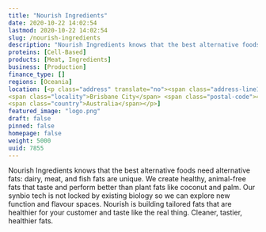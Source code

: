 ```yaml
---
title: "Nourish Ingredients"
date: 2020-10-22 14:02:54
lastmod: 2020-10-22 14:02:54
slug: /nourish-ingredients
description: "Nourish Ingredients knows that the best alternative foods need alternative fats: dairy, meat, and fish fats are unique. We create healthy, animal-free fats that taste and perform better than plant fats like coconut and palm. Our synbio tech is not locked by existing biology so we can explore new function and flavour spaces. Nourish is building tailored fats that are healthier for your customer and taste like the real thing. Cleaner, tastier, healthier fats."
proteins: [Cell-Based]
products: [Meat, Ingredients]
business: [Production]
finance_type: []
regions: [Oceania]
location: [<p class="address" translate="no"><span class="address-line1">Albert Street</span><br>
<span class="locality">Brisbane City</span> <span class="postal-code">4000</span><br>
<span class="country">Australia</span></p>]
featured_image: "logo.png"
draft: false
pinned: false
homepage: false
weight: 5000
uuid: 7855
---
```

<p>Nourish Ingredients knows that the best alternative foods need alternative fats: dairy, meat, and fish fats are unique. We create healthy, animal-free fats that taste and perform better than plant fats like coconut and palm. Our synbio tech is not locked by existing biology so we can explore new function and flavour spaces. Nourish is building tailored fats that are healthier for your customer and taste like the real thing. Cleaner, tastier, healthier fats.</p>
